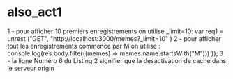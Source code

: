 # also_act1

1 - pour afficher 10 premiers enregistrements on utilise  _limit=10:
      var req1 = unrest ("GET", "http://localhost:3000/memes?_limit=10" )
2 - pour afficher tout les enregistrements commence par M  on utilise : 
      console.log(res.body.filter((memes) => memes.name.startsWith("M")))
      });
3 -  la ligne Numéro 6 du Listing 2 signifier que la desactivation de cache dans le serveur origin 
